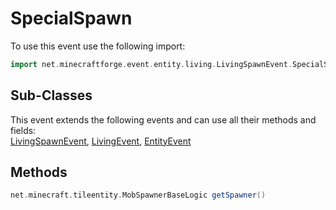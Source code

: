 # SpecialSpawn

To use this event use the following import:
```groovy
import net.minecraftforge.event.entity.living.LivingSpawnEvent.SpecialSpawn
```

## Sub-Classes
This event extends the following events and can use all their methods and fields: <br>
[LivingSpawnEvent](living_spawn_event.md), [LivingEvent](../living_event/living_event.md), [EntityEvent](../entity_event/entity_event.md)

## Methods
```groovy
net.minecraft.tileentity.MobSpawnerBaseLogic getSpawner()
```
